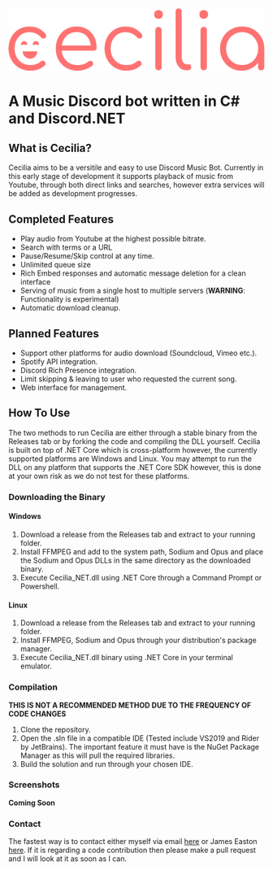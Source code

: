 ![Image of Splash Art](https://github.com/MGrime/Cecilia/blob/master/Images/Small%20Brand%20With%20Smile.png)
# A Music Discord bot written in C# and Discord.NET

## What is Cecilia?

Cecilia aims to be a versitile and easy to use Discord Music Bot. Currently in this early stage of development it supports playback of music from Youtube, through both direct links and searches, however extra services will be added as development progresses.

## Completed Features

* Play audio from Youtube at the highest possible bitrate.
* Search with terms or a URL
* Pause/Resume/Skip control at any time.
* Unlimited queue size
* Rich Embed responses and automatic message deletion for a clean interface
* Serving of music from a single host to multiple servers (**WARNING**: Functionality is experimental)
* Automatic download cleanup.

## Planned Features

* Support other platforms for audio download (Soundcloud, Vimeo etc.).
* Spotify API integration.
* Discord Rich Presence integration.
* Limit skipping & leaving to user who requested the current song.
* Web interface for management.

## How To Use

The two methods to run Cecilia are either through a stable binary from the Releases tab or by forking the code and compiling the DLL yourself.
Cecilia is built on top of .NET Core which is cross-platform however, the currently supported platforms are Windows and Linux. You may attempt to run the DLL on any platform that supports the .NET Core SDK however, this is done at your own risk as we do not test for these platforms.

### Downloading the Binary

#### Windows

1. Download a release from the Releases tab and extract to your running folder.
2. Install FFMPEG and add to the system path, Sodium and Opus and place the Sodium and Opus DLLs in the same directory as the downloaded binary.
3. Execute Cecilia_NET.dll using .NET Core through a Command Prompt or Powershell.

#### Linux

1. Download a release from the Releases tab and extract to your running folder.
2. Install FFMPEG, Sodium and Opus through your distribution's package manager.
3. Execute Cecilia_NET.dll binary using .NET Core in your terminal emulator.

### Compilation

**THIS IS NOT A RECOMMENDED METHOD DUE TO THE FREQUENCY OF CODE CHANGES** 

1. Clone the repository.
2. Open the .sln file in a compatible IDE (Tested include VS2019 and Rider by JetBrains). The important feature it must have is the NuGet Package Manager as this will pull the required libraries.
3. Build the solution and run through your chosen IDE.

### Screenshots

**Coming Soon**

### Contact

The fastest way is to contact either myself via email [here](mailto:MGrime1@uclan.ac.uk) or James Easton [here](https://www.jameseaston.co.uk/#contact). If it is regarding a code contribution then please make a pull request and I will look at it as soon as I can.

